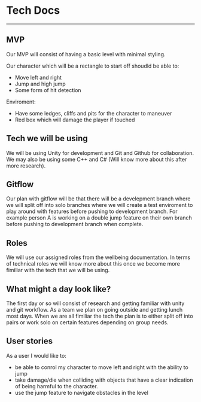 # Tech Docs

---

## MVP 

Our MVP will consist of having a basic level with minimal styling. 

Our character which will be a rectangle to start off shoudld be able to:
- Move left and right
- Jump and high jump
- Some form of hit detection 

Enviroment:
- Have some ledges, cliffs and pits for the character to maneuver
- Red box which will damage the player if touched


## Tech we will be using

We will be using Unity for development and Git and Github for collaboration. We may also be using some C++ and C# (Will know more about this after more research).

## Gitflow

Our plan with gitflow will be that there will be a develepment branch where we will split off into solo branches where we will create a test enviroment to play around with features before pushing to development branch. For example person A is working on a double jump feature on their own branch before pushing to development branch when complete.

## Roles

We will use our assigned roles from the wellbeing documentation. In terms of technical roles we will know more about this once we become more fimiliar with the tech that we will be using.

## What might a day look like?

The first day or so will consist of research and getting familiar with unity and git workflow. As a team we plan on going outside and getting lunch most days. When we are all fimiliar the tech the plan is to either split off into pairs or work solo on certain features depending on group needs.

## User stories

As a user I would like to:
- be able to conrol my character to move left and right with the ability to jump
- take damage/die when colliding with objects that have a clear indication of being harmful to the character.
- use the jump feature to navigate obstacles in the level

